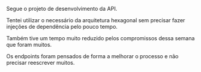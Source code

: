 Segue o projeto de desenvolvimento da API.

Tentei utilizar o necessário da arquitetura hexagonal sem precisar fazer injeções de dependência pelo pouco tempo.

Também tive um tempo muito reduzido pelos compromissos dessa semana que foram muitos.

Os endpoints foram pensados de forma a melhorar o processo e não precisar reescrever muitos.